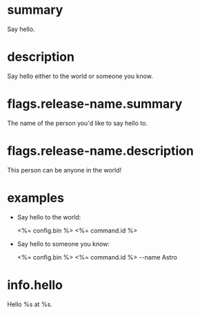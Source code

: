 # summary

Say hello.

# description

Say hello either to the world or someone you know.

# flags.release-name.summary

The name of the person you'd like to say hello to.

# flags.release-name.description

This person can be anyone in the world!

# examples

- Say hello to the world:

  <%= config.bin %> <%= command.id %>

- Say hello to someone you know:

  <%= config.bin %> <%= command.id %> --name Astro

# info.hello

Hello %s at %s.

